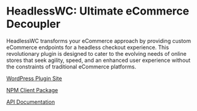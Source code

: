 # HeadlessWC: Ultimate eCommerce Decoupler

HeadlessWC transforms your eCommerce approach by providing custom eCommerce endpoints for a headless checkout experience. This revolutionary plugin is designed to cater to the evolving needs of online stores that seek agility, speed, and an enhanced user experience without the constraints of traditional eCommerce platforms.

[WordPress Plugin Site](https://wordpress.org/plugins/headless-wc/)

[NPM Client Package](https://www.npmjs.com/package/headless-wc-client)

[API Documentation](https://dawidw5219.github.io/headless-wc/)
